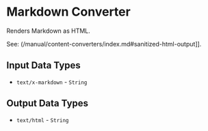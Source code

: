 # Markdown Converter

Renders Markdown as HTML.

See: (/manual/content-converters/index.md#sanitized-html-output]].

## Input Data Types

- `text/x-markdown` - `String`

## Output Data Types

- `text/html` - `String`
